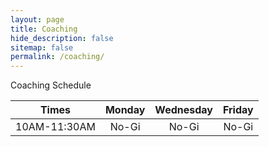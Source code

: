 ```yaml
---
layout: page
title: Coaching
hide_description: false
sitemap: false
permalink: /coaching/
---
```


Coaching Schedule

| Times         | Monday      |  Wednesday    |  Friday   |
| :----:        |    :----:   |     :---:     |  :----:   |
| 10AM-11:30AM  | No-Gi       |  No-Gi        |  No-Gi    |



<!--
![Pans](/assets/img/Pans.jpg)

{:.image-caption}
*(Left to right: Rodrigo Gabriel Silva Mariani, Jozef Chen, David Ian Monserrate, Rafael Leite Borges.)*
-->

